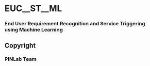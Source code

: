 # EUC__ST__ML

### End User Requirement Recognition and Service Triggering using Machine Learning

## Copyright
### PINLab Team
